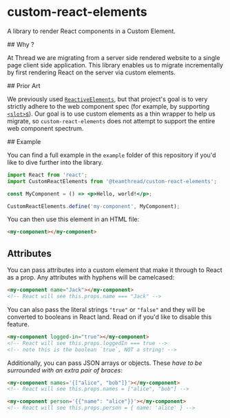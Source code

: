 # custom-react-elements

A library to render React components in a Custom Element.

## Why ?

At Thread we are migrating from a server side rendered website to a single page client side application. This library enables us to migrate incrementally by first rendering React on the server via custom elements.

## Prior Art

We previously used [`ReactiveElements`](https://github.com/PixelsCommander/ReactiveElements/), but that project's goal is to very strictly adhere to the web component spec (for example, by supporting [`<slot>`s](https://developer.mozilla.org/en-US/docs/Web/Web_Components/Using_templates_and_slots)). Our goal is to use custom elements as a thin wrapper to help us migrate, so `custom-react-elements` does not attempt to support the entire web component spectrum.

## Example

You can find a full example in the `example` folder of this repository if you'd like to dive further into the library.

```jsx
import React from 'react';
import CustomReactElements from '@teamthread/custom-react-elements';

const MyComponent = () => <p>Hello, world!</p>;

CustomReactElements.define('my-component', MyComponent);
```

You can then use this element in an HTML file:

```html
<my-component></my-component>
```

## Attributes

You can pass attributes into a custom element that make it through to React as a prop. Any attributes with hyphens will be camelcased:

```html
<my-component name="Jack"></my-component>
<!-- React will see this.props.name === "Jack" -->
```

You can also pass the literal strings `"true"` or `"false"` and they will be converted to booleans in React land. Read on if you'd like to disable this feature.

```html
<my-component logged-in="true"></my-component>
<!-- React will see this.props.loggedIn === true -->
<!-- note this is the boolean `true`, NOT a string! -->
```

Additionally, you can pass JSON arrays or objects. These _have to be surrounded with an extra pair of braces_:

```html
<my-component names='{["alice", "bob"]}'></my-component>
<!-- React will see this.props.names = ["alice", "bob"] -->
```

```html
<my-component person='{{"name": "alice"}}'></my-component>
<!-- React will see this.props.person = { name: 'alice' } -->
```
